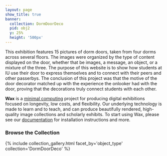 ```yaml
---
layout: page
show_title: true
banner:
  collection: DormDoorDeco
  pid: obj2
  y: 25%
  height: '500px'
---
```

This exhibition features 15 pictures of dorm doors, taken from four dorms across several floors. The images were organized by the type of content displayed on the door, whether that be images, a message, an object, or a mixture of the three. The purpose of this website is to show how students at IU use their door to express themselves and to connect with their peers and other passerbys. The conclusion of this project was that the motive of the door decorator matched up with the experience the onlooker had with the door, proving that the decorations truly connect students with each other.

__Wax__ is a [minimal computing](http://go-dh.github.io/mincomp/) project for producing digital exhibitions focused on longevity, low costs, and flexibility. Our underlying technology is made to learn and to teach, and can produce beautifully rendered, high-quality image collections and scholarly exhibits. To start using Wax, please see our [documentation](https://minicomp.github.io/wiki/#/wax/) for installation instructions and more.


### Browse the Collection

{% include collection_gallery.html facet_by='object_type' collection='DormDoorDeco' %}
